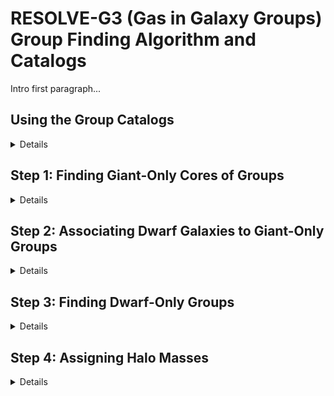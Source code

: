 # RESOLVE-G3 (Gas in Galaxy Groups) Group Finding Algorithm and Catalogs

Intro first paragraph...


## Using the Group Catalogs
<details>

Catalogs are provided for each group-finding selection: the luminosity-selected group catalog, the stellar mass-selected group catalog, and the baryonic mass-selected catalog. 
In addition to the names of variables standard in the RESOLVE and ECO databases, the following columns describe the new groups included in the catalogs:

* `g3grp`: group ID number of galaxy following the group idenitification procedure described below.
* `g3grpn`: number of total members in the galaxy group
* `g3grpradeg`: right-ascension of group center in decimal degrees
* `g3grpdedeg`: declination of group center in decimal degrees
* `g3grpcz`: Local Group-corrected velocity of group center in km/s
* `g3grpmag`: group-integrated r-band magnitude 
* `g3grplogmstar`: group-integrated logarithmic stellar mass
* `g3logmh`: abundance-matched log halo mass assuming h=0.7

</details>

## Step 1: Finding Giant-Only Cores of Groups
<details>

In the first step of the group finder, we use friends-of-friends (FoF)  to locate groups of giant galaxies. We define giants as galaxies that are  more massive than the gas-richness threshold scale from Kannappan et al. (2013). Therefore our selection criteria for giant-only FoF are:

* Luminosity-selected ECO/RESOLVE-A: `M_r<=-19.4`, `2530 < cz [km/s] < 7470`
* Luminosity-selected RESOLVE-B: `M_r<=-19.4`, `4250 < cz [km/s] < 7250` 
* Stellar mass-selected ECO/RESOLVE-A: `log(Mstar)>=9.5`, `2530 < cz [km/s] < 7470`
* Stellar mass-selected RESOLVE-B: `log(Mstar)>=9.5`, `4250 < cz [km/s] < 7250`

We employ an adaptive linking strategy during this giant-only FoF procedure, inspired by Robotham et al. (2011) and its volume-limited application in Mummery (2018). We use line-of-sight b<sub>LOS</sub> and transverse b<sub>&#8869;</sub> linking multipliers of 1.1 and 0.07, respectively, as these are optimized for the study of galaxy environment (Duarte & Mamon, 2014). In a standard FoF approach, these values are multiplied by the mean separation of galaxies, s<sub>0</sub>=(V/N)<sup>1/3</sup>, and are used as linking lengths. Here we assign a different value of `s` to every galaxy, measured instead by the number density of galaxies which are greater than or equal to their luminosity or mass. We then look at the median value of `s` over all galaxies and scale all `s` values such that the median is retained at the original `(V/N)^1/3`. The figure below shows how the value of `s` varies with absolute magnitude. We apply these ECO `s` values to RESOLVE-B using a model fit, since the B semester volume is subject to cosmic variance. This approach ensures that the linking length rises with galaxy luminosity/stellar mass and therefore reduces fragmentation of identified groups.

![Separation for Giant Galaxies in FoF](images/meansep_M_r_plot.jpg)

At the end of step 1, we have a set of giant-only groups. All dwarfs have yet to be tested for group membership. The figure below shows the multiplicity function for these giant-only groups, based on the luminosity-selected catalog.

![Mult Function for Giant-Only Groups](images/giantonlymult.jpg) 

</details>

## Step 2: Associating Dwarf Galaxies to Giant-Only Groups
<details>

The next step is associate dwarf galaxies into the giant-only groups. To do so, we use the individual relative projected radii and peculiar velocities of giants to calibrate search boundaries for dwarfs. The figure below shows this calibration as a function of giant-only group N, allowing us to avoid halo mass estimates (which are problematic for high-z LADUMA work). An analagous calibration is done in velocity, but it is not shown here for brevity.


![Group boundary calibration](images/rproj_calibration_assoc.jpg)

The fit to medians, binned by giant-only group N, of the projected radii and velocities are:

<div align="center">
R<sub>proj</sub><sup>fit</sup> = 0.0177N<sub>giants</sub> + 0.0546 [Mpc/h]

v<sub>proj</sub><sup>fit</sup> = 7.558N<sub>giants</sub> + 40.060 [km/s]
</div>

We find that optimal values for associating dwarfs are 3R<sub>proj</sub><sup>fit</sup> and 4.5v<sub>proj</sub><sup>fit</sup>. These scale factors raise the fit to the radii (or velocity boundaries) that would have enclosed nearly-all giant galaxies at a given giant-only group N. Therefore, we associate dwarf galaxies to the giant-only groups within these boundaries. A cartoon diagram is shown below to illustrate this concept.

<img src="images/assocdiagram2.jpeg" width="500" align='center'/>



</details>

## Step 3: Finding Dwarf-Only Groups
<details>

With dwarf galaxies now associated to giant-only groups, we have a catalog of "giant+dwarf" groups, and the remaining step in the group finder is to search for dwarf-only groups -- groups that would have been missed because they do not contain a giant galaxy to be associated with. We have written an algorithm called "iterative combination" to perform this step. This algorithm uses an iterative approach, trying to merge nearest-neighbor pairs of "potential groups" based on the sizes of similarly-luminous giant+dwarf groups. The steps of this algorithm are:

 1. Assign all ungrouped dwarfs (following step 2: association) to N=1 "potential" groups.
 2. Use a k-d tree to identify pairs of nearest-neighbor potential groups.
 3. For every nearest-neighbor pair, check if the pair should be merged into a single group:
* a. Compute the integrated r-band absolute magnitude of all member galaxies belonging to the pair. 
* b. Compute 98th percentile of relative projected radii and relative velocties of galaxies belonging to giant+dwarf groups of similar integrated luminosity or mass.
     <img src="images/itercombboundaries.jpeg"/> 
* c. If all individual galaxies shared between the two potential groups can fit within those radii/velocities, we merge them together into a single group.
 4. Repeat from (2) until the dwarf-only group catalog has converged, when the potential groups are no longer merging between interations.


</details>

## Step 4: Assigning Halo Masses
<details>

Now that groups are identified, we assign halo masses based on group-integrated luminosity or stellar mass, using the method described in Eckert et al. (2016). The results of abundance matching are shown in the figure below. To assign halo masses for RESOLVE-B, we performed abundance matching on a RESOLVE-B analog version ECO which extends down to the deeper completeness floor of RESOLVE-B, and then interpolated from that result.

<img src="images/hamLrrelation.jpeg"/>


</details>
